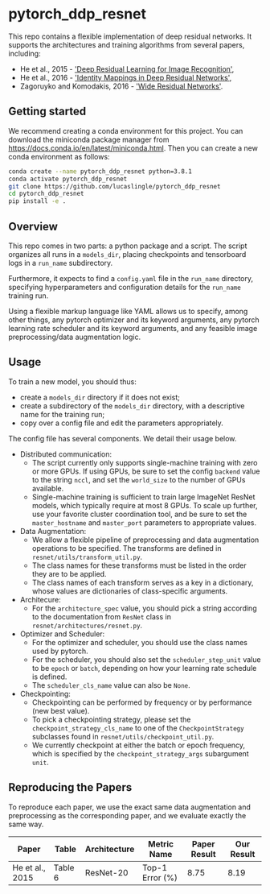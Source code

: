 # pytorch_ddp_resnet
This repo contains a flexible implementation of deep residual networks. 
It supports the architectures and training algorithms from several papers, including:
- He et al., 2015 - ['Deep Residual Learning for Image Recognition'](https://arxiv.org/pdf/1512.03385.pdf), 
- He et al., 2016 - ['Identity Mappings in Deep Residual Networks'](https://arxiv.org/pdf/1603.05027.pdf),  
- Zagoruyko and Komodakis, 2016 - ['Wide Residual Networks'](https://arxiv.org/pdf/1605.07146.pdf).

## Getting started

We recommend creating a conda environment for this project. You can download the miniconda package manager from https://docs.conda.io/en/latest/miniconda.html.
Then you can create a new conda environment as follows:
```bash
conda create --name pytorch_ddp_resnet python=3.8.1
conda activate pytorch_ddp_resnet
git clone https://github.com/lucaslingle/pytorch_ddp_resnet
cd pytorch_ddp_resnet
pip install -e .
```

## Overview

This repo comes in two parts: a python package and a script. The script organizes all runs in a ```models_dir```, placing checkpoints and tensorboard logs in a ```run_name``` subdirectory. 

Furthermore, it expects to find a ```config.yaml``` file in the ```run_name``` directory, specifying hyperparameters and configuration details for the ```run_name``` training run. 

Using a flexible markup language like YAML allows us to specify, among other things, any pytorch optimizer and its keyword arguments, any pytorch learning rate scheduler and its keyword arguments, and any feasible image preprocessing/data augmentation logic. 

## Usage

To train a new model, you should thus:
- create a ```models_dir``` directory if it does not exist;
- create a subdirectory of the ```models_dir``` directory, with a descriptive name for the training run;
- copy over a config file and edit the parameters appropriately.

The config file has several components. We detail their usage below. 
- Distributed communication:
   - The script currently only supports single-machine training with zero or more GPUs. If using GPUs, be sure to set the config ```backend``` value to the string ```nccl```, and set the ```world_size``` to the number of GPUs available. 
   - Single-machine training is sufficient to train large ImageNet ResNet models, which typically require at most 8 GPUs. 
To scale up further, use your favorite cluster coordination tool, and be sure to set the ```master_hostname``` and ```master_port``` parameters to appropriate values.
- Data Augmentation:
  - We allow a flexible pipeline of preprocessing and data augmentation operations to be specified. The transforms are defined in ```resnet/utils/transform_util.py```.
  - The class names for these transforms must be listed in the order they are to be applied.
  - The class names of each transform serves as a key in a dictionary, whose values are dictionaries of class-specific arguments.
- Architecure:
  - For the ```architecture_spec``` value, you should pick a string according to the documentation from ```ResNet``` class in ```resnet/architectures/resnet.py```.
- Optimizer and Scheduler:
  - For the optimizer and scheduler, you should use the class names used by pytorch. 
  - For the scheduler, you should also set the ```scheduler_step_unit``` value to be ```epoch``` or ```batch```, depending on how your learning rate schedule is defined.
  - The ```scheduler_cls_name``` value can also be ```None```.
- Checkpointing:
  - Checkpointing can be performed by frequency or by performance (new best value).
  - To pick a checkpointing strategy, please set the ```checkpoint_strategy_cls_name``` to one of the ```CheckpointStrategy``` subclasses found in ```resnet/utils/checkpoint_util.py```.
  - We currently checkpoint at either the batch or epoch frequency, which is specified by the ```checkpoint_strategy_args``` subargument ```unit```.

## Reproducing the Papers

To reproduce each paper, we use the exact same data augmentation and preprocessing as the corresponding paper, and we evaluate exactly the same way.

| Paper           | Table   | Architecture |     Metric Name | Paper Result | Our Result | 
| --------------- | ------- | ------------ | --------------- | ------------ | ---------- | 
| He et al., 2015 | Table 6 |    ResNet-20 | Top-1 Error (%) |         8.75 |       8.19 | 
